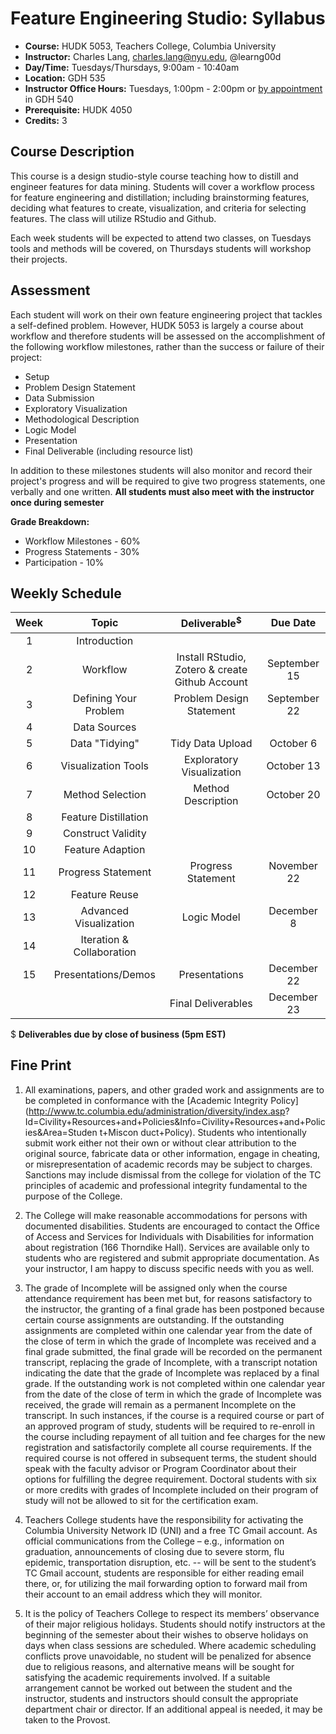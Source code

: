 # Feature Engineering Studio: Syllabus

* **Course:** HUDK 5053, Teachers College, Columbia University
* **Instructor:** Charles Lang, [charles.lang@nyu.edu](mailto:charles.lang@nyu.edu), @learng00d
* **Day/Time:** Tuesdays/Thursdays, 9:00am - 10:40am  
* **Location:** GDH 535
* **Instructor Office Hours:** Tuesdays, 1:00pm - 2:00pm or [by appointment](mailto:charles.lang@nyu.edu) in GDH 540
*  **Prerequisite:** HUDK 4050
*  **Credits:** 3

## Course Description

This course is a design studio-style course teaching how to distill and engineer features for data mining. Students will cover a workflow process for feature engineering and distillation; including brainstorming features, deciding what features to create, visualization, and criteria for selecting features. The class will utilize RStudio and Github.  

Each week students will be expected to attend two classes, on Tuesdays tools and methods will be covered, on Thursdays students will workshop their projects.

## Assessment

Each student will work on their own feature engineering project that tackles a self-defined problem. However, HUDK 5053 is largely a course about workflow and therefore students will be assessed on the accomplishment of the following workflow milestones, rather than the success or failure of their project:

 * Setup
 * Problem Design Statement
 * Data Submission
 * Exploratory Visualization
 * Methodological Description
 * Logic Model
 * Presentation
 * Final Deliverable (including resource list)
 
In addition to these milestones students will also monitor and record their project's progress and will be required to give two progress statements, one verbally and one written. **All students must also meet with the instructor once during semester**

**Grade Breakdown:**

 * Workflow Milestones - 60%
 * Progress Statements - 30%
 * Participation -       10%


## Weekly Schedule

| Week        | Topic           | Deliverable<sup>$</sup>  | Due Date |
| :-----------: |:-------------:| :-----:| :-----:|
| 1 | Introduction |  |
| 2 | Workflow | Install RStudio, Zotero & create Github Account   | September 15 |
| 3 | Defining Your Problem | Problem Design Statement | September 22 |
| 4 | Data Sources |  |  |
| 5 | Data "Tidying" | Tidy Data Upload  | October 6 |
| 6 | Visualization Tools | Exploratory Visualization | October 13 |
| 7 | Method Selection | Method Description | October 20 |
| 8 | Feature Distillation |  |  |
| 9 | Construct Validity |  |  |
| 10 | Feature Adaption |  |  |
| 11 | Progress Statement | Progress Statement | November 22 |
| 12 | Feature Reuse |  |  |
| 13 | Advanced Visualization   | Logic Model  | December 8 |
| 14 | Iteration & Collaboration  |  |  |
| 15 | Presentations/Demos | Presentations |  December 22 |
|    |  | Final Deliverables | December 23 |
  $ **Deliverables due by close of business (5pm EST)**

## Fine Print

1. All examinations, papers, and other graded work and assignments are to be completed in conformance with the [Academic Integrity Policy](http://www.tc.columbia.edu/administration/diversity/index.asp? Id=Civility+Resources+and+Policies&Info=Civility+Resources+and+Policies&Area=Studen t+Miscon duct+Policy). Students who intentionally submit work either not their own or without clear attribution to the original source, fabricate data or other information, engage in cheating, or misrepresentation of academic records may be subject to charges. Sanctions may include dismissal from the college for violation of the TC principles of academic and professional integrity fundamental to the purpose of the College.

2. The College will make reasonable accommodations for persons with documented disabilities. Students are encouraged to contact the Office of Access and Services for Individuals with Disabilities for information about registration (166 Thorndike Hall). Services are available only to students who are registered and submit appropriate documentation. As your instructor, I am happy to discuss specific needs with you as well.

3. The grade of Incomplete will be assigned only when the course attendance requirement has been met but, for reasons satisfactory to the instructor, the granting of a final grade has been postponed because certain course assignments are outstanding. If the outstanding assignments are completed within one calendar year from the date of the close of term in which the grade of Incomplete was received and a final grade submitted, the final grade will be recorded on the permanent transcript, replacing the grade of Incomplete, with a transcript notation indicating the date that the grade of Incomplete was replaced by a final grade. If the outstanding work is not completed within one calendar year from the date of the close of term in which the grade of Incomplete was received, the grade will remain as a permanent Incomplete on the transcript. In such instances, if the course is a required course or part of an approved program of study, students will be required to re-enroll in the course including repayment of all tuition and fee charges for the new registration and satisfactorily complete all course requirements. If the required course is not offered in subsequent terms, the student should speak with the faculty advisor or Program Coordinator about their options for fulfilling the degree requirement. Doctoral students with six or more credits with grades of Incomplete included on their program of study will not be allowed to sit for the certification exam.

4. Teachers College students have the responsibility for activating the Columbia University Network ID (UNI) and a free TC Gmail account. As official communications from the College – e.g., information on graduation, announcements of closing due to severe storm, flu epidemic, transportation disruption, etc. -- will be sent to the student’s TC Gmail account, students are responsible for either reading email there, or, for utilizing the mail forwarding option to forward mail from their account to an email address which they will monitor.

5. It is the policy of Teachers College to respect its members’ observance of their major religious holidays. Students should notify instructors at the beginning of the semester about their wishes to observe holidays on days when class sessions are scheduled. Where academic scheduling conflicts prove unavoidable, no student will be penalized for absence due to religious reasons, and alternative means will be sought for satisfying the academic requirements involved. If a suitable arrangement cannot be worked out between the student and the instructor, students and instructors should consult the appropriate department chair or director. If an additional appeal is needed, it may be taken to the Provost.
